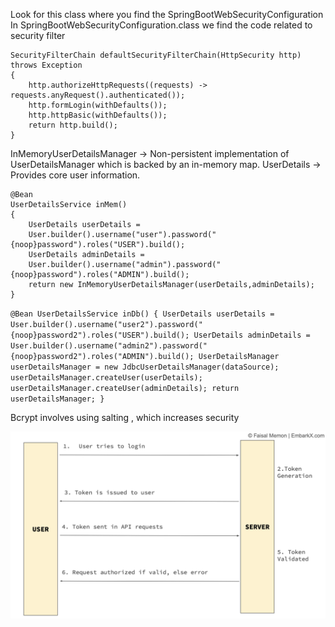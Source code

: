 Look for this class where you find the SpringBootWebSecurityConfiguration 
In SpringBootWebSecurityConfiguration.class we find the code related to security filter

    SecurityFilterChain defaultSecurityFilterChain(HttpSecurity http) throws Exception 
    {
        http.authorizeHttpRequests((requests) -> requests.anyRequest().authenticated());
        http.formLogin(withDefaults());
        http.httpBasic(withDefaults());
        return http.build();
    }

InMemoryUserDetailsManager -> Non-persistent implementation of UserDetailsManager which is backed by an in-memory map.
UserDetails -> Provides core user information.

    @Bean
    UserDetailsService inMem()
    {
        UserDetails userDetails = 
        User.builder().username("user").password("{noop}password").roles("USER").build();
        UserDetails adminDetails = 
        User.builder().username("admin").password("{noop}password").roles("ADMIN").build();
        return new InMemoryUserDetailsManager(userDetails,adminDetails);
    }

`@Bean
UserDetailsService inDb()
{
    UserDetails userDetails = 
    User.builder().username("user2").password("{noop}password2").roles("USER").build();
    UserDetails adminDetails = 
    User.builder().username("admin2").password("{noop}password2").roles("ADMIN").build();
    UserDetailsManager userDetailsManager = new JdbcUserDetailsManager(dataSource);
    userDetailsManager.createUser(userDetails);
    userDetailsManager.createUser(adminDetails);
    return userDetailsManager;
}`

Bcrypt involves using salting , which increases security 



![JWT Image](/images/jwt.png)
